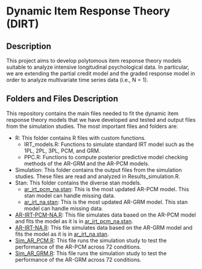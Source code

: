 # Dynamic Item Response Theory (DIRT)

## Description
This project aims to develop polytomous item response theory models suitable to analyze intensive longitudinal psychological data. In particular, we are extending the partial credit model and the graded response model in order to analyze multivariate time series data (i.e., N = 1).

## Folders and Files Description
This repository contains the main files needed to fit the dynamic item response theory models that we have developed and tested and output files from the simulation studies. The most important files and folders are: 
* R: This folder contains R files with custom functions.
  + IRT_models.R: Functions to simulate standard IRT model such as the 1PL, 2PL, 3PL, PCM, and GRM.
  + PPC.R: Functions to compute posterior predictive model checking methods of the AR-GRM and the AR-PCM models.
* Simulation: This folder contains the output files from the simulation studies. These files are read and analyzed in Results_simulation.R.
* Stan: This folder contains the diverse stan models.
  + [ar_irt_pcm_na.stan](Stan/ar_irt_pcm_na.stan): This is the most updated AR-PCM model. This stan model can handle missing data.
  + [ar_irt_na.stan](Stan/ar_irt_na.stan): This is the most updated AR-GRM model. This stan model can handle missing data.
* [AR-IRT-PCM-NA.R](AR-IRT-PCM-NA.R): This file simulates data based on the AR-PCM model and fits the model as it is in [ar_irt_pcm_na.stan](Stan/ar_irt_pcm_na.stan). 
* [AR-IRT-NA.R](AR-IRT-NA.R): This file simulates data based on the AR-GRM model and fits the model as it is in [ar_irt_na.stan](Stan/ar_irt_na.stan).
* [Sim_AR_PCM.R](Sim_AR_PCM.R): This file runs the simulation study to test the performance of the AR-PCM across 72 conditions.
* [Sim_AR_GRM.R](Sim_AR_GRM.R): This file runs the simulation study to test the performance of the AR-GRM across 72 conditions.